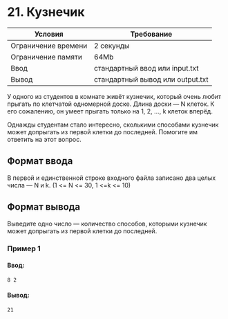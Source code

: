 # 21. Кузнечик

| Условия             | Требование                         |
| ------------------- | ---------------------------------- | 
| Ограничение времени | 2 секунды                          |
| Ограничение памяти  | 64Mb                               |
| Ввод                | стандартный ввод или input.txt     |
| Вывод               | стандартный вывод или output.txt   |

У одного из студентов в комнате живёт кузнечик, который очень любит прыгать по клетчатой одномерной доске. Длина доски — N клеток. К его сожалению, он умеет прыгать только на 1, 2, …, k клеток вперёд.

Однажды студентам стало интересно, сколькими способами кузнечик может допрыгать из первой клетки до последней. Помогите им ответить на этот вопрос.

## Формат ввода
В первой и единственной строке входного файла записано два целых числа — N и k. (1 <= N <= 30, 1 <=k <= 10)

## Формат вывода
Выведите одно число — количество способов, которыми кузнечик может допрыгать из первой клетки до последней.

### Пример 1
#### Ввод:
```
8 2
```
#### Вывод:
```
21
```